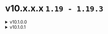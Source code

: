 # v10.x.x.x `1.19 - 1.19.3`
<details>
<summary> v10.1.0.0 </summary>

  **Descarga:** https://github.com/IBlazingX/-Minecraft-Make-Custom-Music-Discs/blob/main/downloads/blx_mcmd-v10_1_0_0.zip <br>
  **Resourcepack:** *no requerido* <br>
  <br>
  **Historial de cambios:** https://github.com/IBlazingX/-Minecraft-Make-Custom-Music-Discs/blob/main/changelog/v10.1.0.0.md

</details>
<details>
<summary> v10.1.0.1 </summary>

  **Descarga:** https://github.com/IBlazingX/-Minecraft-Make-Custom-Music-Discs/blob/main/downloads/blx_mcmd-v10_1_0_1.zip <br>
  **Resourcepack:** *no requerido* <br>
  <br>
  **Historial de cambios:** https://github.com/IBlazingX/-Minecraft-Make-Custom-Music-Discs/blob/main/changelog/v10.1.0.1.md

</details>

